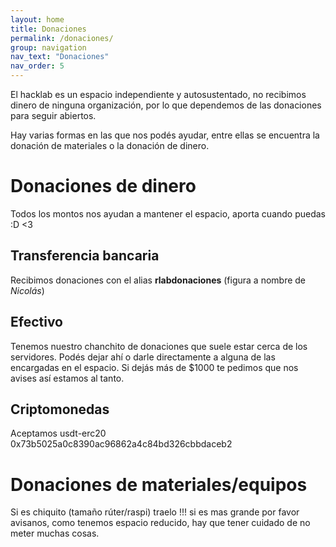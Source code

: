 ```yaml
---
layout: home
title: Donaciones
permalink: /donaciones/
group: navigation
nav_text: "Donaciones"
nav_order: 5
---
```


El hacklab es un espacio independiente y autosustentado, no recibimos dinero de
ninguna organización, por lo que dependemos de las donaciones para seguir
abiertos.

Hay varias formas en las que nos podés ayudar, entre ellas se encuentra la 
donación de materiales o la donación de dinero.

# Donaciones de dinero
Todos los montos nos ayudan a mantener el espacio, aporta cuando puedas :D <3

## Transferencia bancaria
Recibimos donaciones con el alias **rlabdonaciones**
(figura a nombre de *Nicolás*)

## Efectivo
Tenemos nuestro chanchito de donaciones que suele estar cerca de los servidores.
Podés dejar ahí o darle directamente a alguna de las encargadas en el espacio.
Si dejás más de $1000 te pedimos que nos avises así estamos al tanto.

## Criptomonedas
Aceptamos usdt-erc20 0x73b5025a0c8390ac96862a4c84bd326cbbdaceb2

# Donaciones de materiales/equipos
Si es chiquito (tamaño rúter/raspi) traelo !!! si es mas grande por favor
avisanos, como tenemos espacio reducido, hay que tener cuidado de no meter
muchas cosas.
